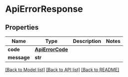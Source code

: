 # ApiErrorResponse

## Properties
Name | Type | Description | Notes
------------ | ------------- | ------------- | -------------
**code** | [**ApiErrorCode**](ApiErrorCode.md) |  | 
**message** | **str** |  | 

[[Back to Model list]](../README.md#documentation-for-models) [[Back to API list]](../README.md#documentation-for-api-endpoints) [[Back to README]](../README.md)


